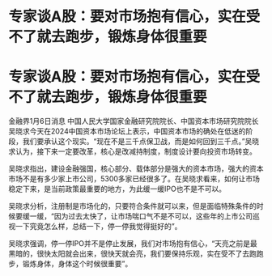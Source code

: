# 专家谈A股：要对市场抱有信心，实在受不了就去跑步，锻炼身体很重要

# 专家谈A股：要对市场抱有信心，实在受不了就去跑步，锻炼身体很重要

金融界1月6日消息
中国人民大学国家金融研究院院长、中国资本市场研究院院长吴晓求今天在2024中国资本市场论坛上表示，中国资本市场的确处在低迷的阶段，我们要承认这个现实。“现在不是三千点保卫战，而是如何回到三千点。”吴晓求认为，接下来一定要改革，核心是改减持制度，制度设计要向投资市场转变。

吴晓求指出，建设金融强国，核心部分、载体部分是强大的资本市场，强大的资本市场不是有多少家上市公司，5300多家已经很多了。在吴晓求看来，如何让市场稳定下来，是当前政策最重要的地方，为此缓一缓IPO也不是不可以。

吴晓求分析，注册制是市场化的，只要符合条件就可以来，但是面临特殊条件的时候要缓一缓，“因为过去太快了，让市场喘口气不是不可以，这些年的上市公司巡视一下究竟怎么样，总结一下，停一停我觉得挺好的”。

吴晓求强调，停一停IPO并不是停止发展，我们对市场抱有信心，“天亮之前是最黑暗的，很快太阳就会出来，很快天就会亮，我们要保持乐观，实在受不了去跑跑步，锻炼身体，身体这个时候很重要”。

